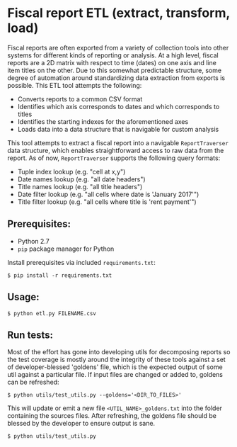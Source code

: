 # Fiscal report ETL (extract, transform, load)

Fiscal reports are often exported from a variety of collection tools into other
systems for different kinds of reporting or analysis. At a high level, fiscal
reports are a 2D matrix with respect to time (dates) on one axis and line item
titles on the other. Due to this somewhat predictable structure, some degree of
automation around standardizing data extraction from exports is possible. This
ETL tool attempts the following:

- Converts reports to a common CSV format
- Identifies which axis corresponds to dates and which corresponds to titles
- Identifies the starting indexes for the aforementioned axes
- Loads data into a data structure that is navigable for custom analysis

This tool attempts to extract a fiscal report into a navigable `ReportTraverser`
data structure, which enables straightforward access to raw data from the
report. As of now, `ReportTraverser` supports the following query formats:

- Tuple index lookup (e.g. "cell at x,y")
- Date names lookup (e.g. "all date headers")
- Title names lookup (e.g. "all title headers")
- Date filter lookup (e.g. "all cells where date is 'January 2017'")
- Title filter lookup (e.g. "all cells where title is 'rent payment'")

## Prerequisites:

- Python 2.7
- `pip` package manager for Python

Install prerequisites via included `requirements.txt`:

```
$ pip install -r requirements.txt
```

## Usage:

```
$ python etl.py FILENAME.csv
```

## Run tests:

Most of the effort has gone into developing utils for decomposing reports so
the test coverage is mostly around the integrity of these tools against a set
of developer-blessed 'goldens' file, which is the expected output of some util
against a particular file. If input files are changed or added to, goldens can be refreshed:
```
$ python utils/test_utils.py --goldens='<DIR_TO_FILES>'
```
This will update or emit a new file `<UTIL_NAME>_goldens.txt` into the
folder containing the sources files. After refreshing, the goldens file
should be blessed by the developer to ensure output is sane.
```
$ python utils/test_utils.py
```
